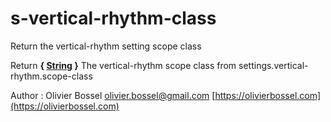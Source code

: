 # s-vertical-rhythm-class

Return the vertical-rhythm setting scope class

Return **{ [String](http://www.sass-lang.com/documentation/file.SASS_REFERENCE.html#sass-script-strings) }** The vertical-rhythm scope class from settings.vertical-rhythm.scope-class

Author : Olivier Bossel [olivier.bossel@gmail.com](mailto:olivier.bossel@gmail.com) [https://olivierbossel.com](https://olivierbossel.com)